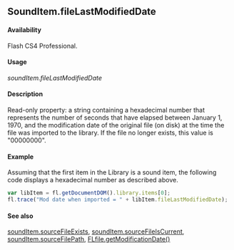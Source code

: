 ## SoundItem.fileLastModifiedDate

#### Availability

Flash CS4 Professional.

#### Usage

*soundItem.fileLastModifiedDate*

#### Description

Read-only property: a string containing a hexadecimal number that represents the number of seconds that have elapsed between January 1, 1970, and the modification date of the original file (on disk) at the time the file was imported to the library. If the file no longer exists, this value is "00000000".

#### Example

Assuming that the first item in the Library is a sound item, the following code displays a hexadecimal number as described above.

```javascript
var libItem = fl.getDocumentDOM().library.items[0];
fl.trace("Mod date when imported = " + libItem.fileLastModifiedDate);

```
#### See also

[soundItem.sourceFileExists](../SoundItem_object/soundIt10.md), [soundItem.sourceFileIsCurrent](../SoundItem_object/soundIt11.md), [soundItem.sourceFilePath](../SoundItem_object/soundIt12.md), [FLfile.getModificationDate()](../FLfile_object/FLfile6.md)

